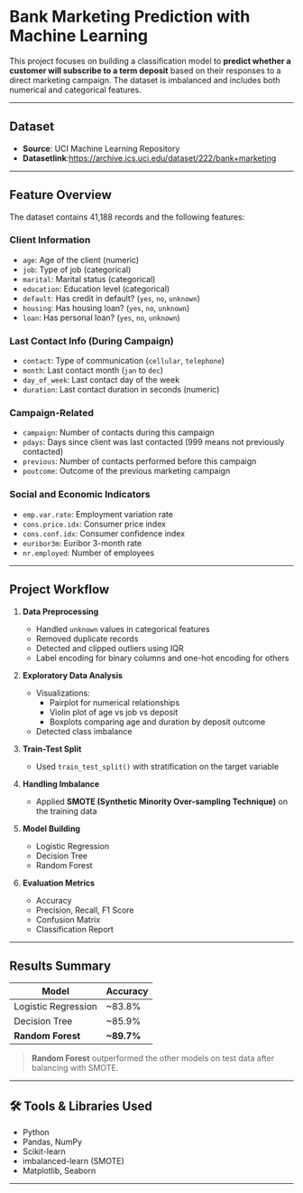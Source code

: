 #  Bank Marketing Prediction with Machine Learning

This project focuses on building a classification model to **predict whether a customer will subscribe to a term deposit** based on their responses to a direct marketing campaign. The dataset is imbalanced and includes both numerical and categorical features.

---

##  Dataset

- **Source**: UCI Machine Learning Repository  
- **Datasetlink**:https://archive.ics.uci.edu/dataset/222/bank+marketing
  
---

##  Feature Overview

The dataset contains 41,188 records and the following features:

###  Client Information
- `age`: Age of the client (numeric)
- `job`: Type of job (categorical)
- `marital`: Marital status (categorical)
- `education`: Education level (categorical)
- `default`: Has credit in default? (`yes`, `no`, `unknown`)
- `housing`: Has housing loan? (`yes`, `no`, `unknown`)
- `loan`: Has personal loan? (`yes`, `no`, `unknown`)

###  Last Contact Info (During Campaign)
- `contact`: Type of communication (`cellular`, `telephone`)
- `month`: Last contact month (`jan` to `dec`)
- `day_of_week`: Last contact day of the week
- `duration`: Last contact duration in seconds (numeric)

> 

###  Campaign-Related
- `campaign`: Number of contacts during this campaign
- `pdays`: Days since client was last contacted (999 means not previously contacted)
- `previous`: Number of contacts performed before this campaign
- `poutcome`: Outcome of the previous marketing campaign

###  Social and Economic Indicators
- `emp.var.rate`: Employment variation rate
- `cons.price.idx`: Consumer price index
- `cons.conf.idx`: Consumer confidence index
- `euribor3m`: Euribor 3-month rate
- `nr.employed`: Number of employees

---

##  Project Workflow

1. **Data Preprocessing**
   - Handled `unknown` values in categorical features
   - Removed duplicate records
   - Detected and clipped outliers using IQR
   - Label encoding for binary columns and one-hot encoding for others

2. **Exploratory Data Analysis**
   - Visualizations:
     - Pairplot for numerical relationships
     - Violin plot of age vs job vs deposit
     - Boxplots comparing age and duration by deposit outcome
   - Detected class imbalance

3. **Train-Test Split**
   - Used `train_test_split()` with stratification on the target variable

4. **Handling Imbalance**
   - Applied **SMOTE (Synthetic Minority Over-sampling Technique)** on the training data

5. **Model Building**
   -  Logistic Regression  
   -  Decision Tree  
   -  Random Forest

6. **Evaluation Metrics**
   - Accuracy
   - Precision, Recall, F1 Score
   - Confusion Matrix
   - Classification Report

---

##  Results Summary

| Model                  | Accuracy |
|------------------------|----------|
| Logistic Regression    | ~83.8%   |
| Decision Tree          | ~85.9%   |
| **Random Forest**      | **~89.7%** |

>  **Random Forest** outperformed the other models on test data after balancing with SMOTE.

---

## 🛠 Tools & Libraries Used

- Python
- Pandas, NumPy
- Scikit-learn
- imbalanced-learn (SMOTE)
- Matplotlib, Seaborn

---



